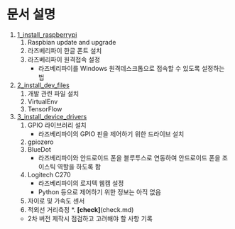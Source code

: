# 문서 설명
  1. [1_install_raspberrypi](1_install_raspberrypi.md)
     1. Raspbian update and upgrade
     2. 라즈베리파이 한글 폰트 설치
     3. 라즈베리파이 원격접속 설정
        * 라즈베리파이를 Windows 원격데스크톱으로 접속할 수 있도록 설정하는 법
  2. [2_install_dev_files](2_install_dev_files.md)
     1. 개발 관련 파일 설치
     2. VirtualEnv
     3. TensorFlow
  3. [3_install_device_drivers](3_install_device_drivers.md)
     1. GPIO 라이브러리 설치
        * 라즈베리파이의 GPIO 핀을 제어하기 위한 드라이브 설치
     2. gpiozero
     3. BlueDot
        * 라즈베리파이와 안드로이드 폰을 블루투스로 연동하여 안드로이드 폰을 조이스틱 역할을 하도록 함
     4. Logitech C270
        * 라즈베리파이의 로지텍 웹캠 설정
        * Python 등으로 제어하기 위한 정보는 아직 없음
     5. 자이로 및 가속도 센서
     6. 적외선 거리측정
  *. <b>[check]</b>(check.md)
     * 2차 버전 제작시 점검하고 고려해야 할 사항 기록
